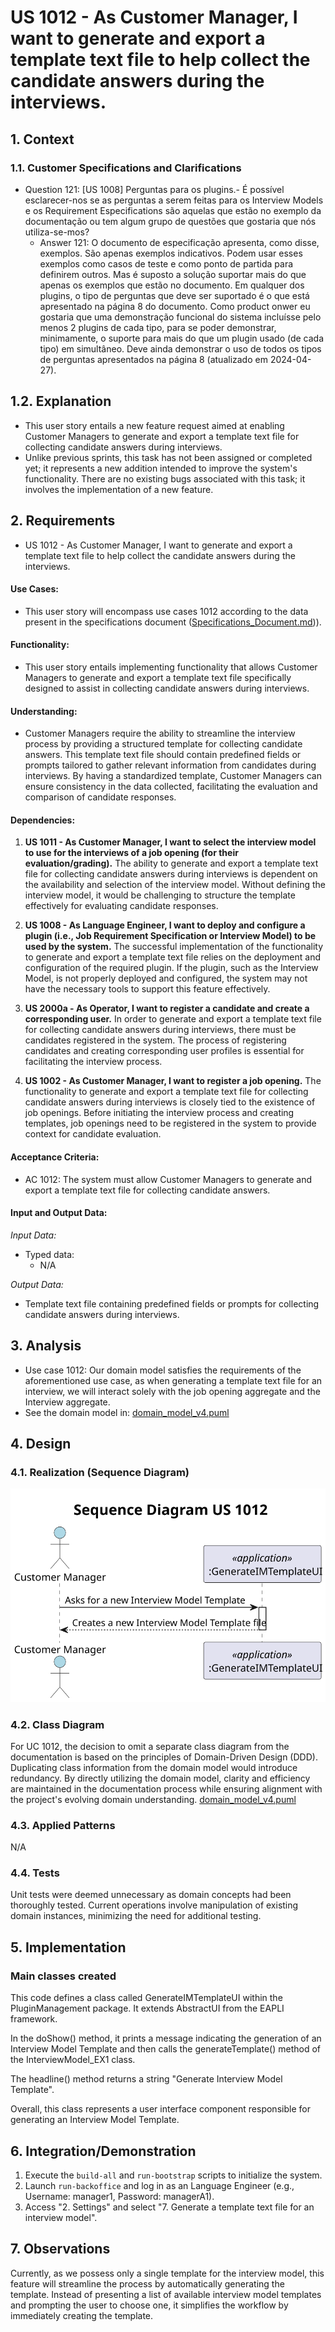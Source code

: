 # US 1012 - As Customer Manager, I want to generate and export a template text file to help collect the candidate answers during the interviews.

## 1. Context

### 1.1. Customer Specifications and Clarifications

* Question 121: [US 1008] Perguntas para os plugins.- É possível esclarecer-nos se as perguntas a serem feitas para os 
Interview Models e os Requirement Especifications são aquelas que estão no exemplo da documentação ou tem algum grupo de 
questões que gostaria que nós utiliza-se-mos?
    * Answer 121: O documento de especificação apresenta, como disse, exemplos. São apenas exemplos indicativos. Podem 
  usar esses exemplos como casos de teste e como ponto de partida para definirem outros. Mas é suposto a solução suportar 
  mais do que apenas os exemplos que estão no documento. Em qualquer dos plugins, o tipo de perguntas que deve ser suportado
  é o que está apresentado na página 8 do documento. Como product onwer eu gostaria que uma demonstração funcional do 
  sistema incluísse pelo menos 2 plugins de cada tipo, para se poder demonstrar, minimamente, o suporte para mais do que 
  um plugin usado (de cada tipo) em simultâneo. Deve ainda demonstrar o uso de todos os tipos de perguntas apresentados na 
  página 8 (atualizado em 2024-04-27).


## 1.2. Explanation

* This user story entails a new feature request aimed at enabling Customer Managers to generate and export a template 
text file for collecting candidate answers during interviews.
* Unlike previous sprints, this task has not been assigned or completed yet; it represents a new addition intended to 
improve the system's functionality. There are no existing bugs associated with this task; it involves the implementation 
of a new feature.

## 2. Requirements

* US 1012 - As Customer Manager, I want to generate and export a template text file to help collect the candidate answers during the interviews.

#### Use Cases:

* This user story will encompass use cases 1012 according to the data present in the specifications document
  ([Specifications_Document.md](..%2F..%2FGeneral%20Documentation%2FUse%20Case%20Diagram%2FSpecifications_Document.md))).

#### Functionality:

* This user story entails implementing functionality that allows Customer Managers to generate and export a template text 
file specifically designed to assist in collecting candidate answers during interviews.

#### Understanding:

* Customer Managers require the ability to streamline the interview process by providing a structured template for collecting
candidate answers. This template text file should contain predefined fields or prompts tailored to gather relevant information 
from candidates during interviews. By having a standardized template, Customer Managers can ensure consistency in the data 
collected, facilitating the evaluation and comparison of candidate responses.

#### Dependencies:

1. **US 1011 - As Customer Manager, I want to select the interview model to use for the interviews of a job opening (for 
their evaluation/grading).** The ability to generate and export a template text file for collecting candidate answers 
during interviews is dependent on the availability and selection of the interview model. Without defining the interview model, 
it would be challenging to structure the template effectively for evaluating candidate responses.

2. **US 1008 - As Language Engineer, I want to deploy and configure a plugin (i.e., Job Requirement Specification or 
Interview Model) to be used by the system.** The successful implementation of the functionality to generate and export a template
text file relies on the deployment and configuration of the required plugin. If the plugin, such as the Interview Model, 
is not properly deployed and configured, the system may not have the necessary tools to support this feature effectively.

3. **US 2000a - As Operator, I want to register a candidate and create a corresponding user.** In order to generate and export
a template text file for collecting candidate answers during interviews, there must be candidates registered in the system. 
The process of registering candidates and creating corresponding user profiles is essential for facilitating the interview process.

4. **US 1002 - As Customer Manager, I want to register a job opening.** The functionality to generate and export a template 
text file for collecting candidate answers during interviews is closely tied to the existence of job openings. Before initiating 
the interview process and creating templates, job openings need to be registered in the system to provide context for candidate 
evaluation.

#### Acceptance Criteria:

* AC 1012: The system must allow Customer Managers to generate and export a template text file for collecting candidate answers.


#### Input and Output Data:

*Input Data:*

* Typed data:
  * N/A

*Output Data:*
  * Template text file containing predefined fields or prompts for collecting candidate answers during interviews.


## 3. Analysis

* Use case 1012: Our domain model satisfies the requirements of the aforementioned use case, as when generating a template text 
file for an interview, we will interact solely with the job opening aggregate and the Interview aggregate.
* See the domain model in: [domain_model_v4.puml](..%2F..%2FGeneral%20Documentation%2FDomain%20Model%2Fdomain_model_v4.puml)


## 4. Design

### 4.1. Realization (Sequence Diagram)

![sequence_diagram_US1012-_size_20_Sequence_Diagram_US_1012__size_.svg](./svg/sequence_diagram_US1012-_size_20_Sequence_Diagram_US_1012__size_.svg)

### 4.2. Class Diagram 

For UC 1012, the decision to omit a separate class diagram from the documentation is based on the principles of Domain-Driven
Design (DDD). Duplicating class information from the domain model would introduce redundancy. By directly utilizing the
domain model, clarity and efficiency are maintained in the documentation process while ensuring alignment with the project's
evolving domain understanding. [domain_model_v4.puml](..%2F..%2FGeneral%20Documentation%2FDomain%20Model%2Fdomain_model_v4.puml)


### 4.3. Applied Patterns 

N/A

### 4.4. Tests 

Unit tests were deemed unnecessary as domain concepts had been thoroughly tested. Current operations involve manipulation
of existing domain instances, minimizing the need for additional testing.

## 5. Implementation

### Main classes created

This code defines a class called GenerateIMTemplateUI within the PluginManagement package. It extends AbstractUI from the EAPLI framework.

In the doShow() method, it prints a message indicating the generation of an Interview Model Template and then calls the generateTemplate() method of the InterviewModel_EX1 class.

The headline() method returns a string "Generate Interview Model Template".

Overall, this class represents a user interface component responsible for generating an Interview Model Template.

## 6. Integration/Demonstration

1. Execute the `build-all` and `run-bootstrap` scripts to initialize the system.
2. Launch `run-backoffice` and log in as an Language Engineer (e.g., Username: manager1, Password: managerA1).
3. Access "2. Settings" and select "7. Generate a template text file for an interview model".


## 7. Observations 

Currently, as we possess only a single template for the interview model, this feature will streamline the process by
automatically generating the template. Instead of presenting a list of available interview model templates and prompting
the user to choose one, it simplifies the workflow by immediately creating the template.